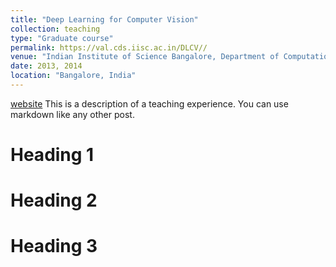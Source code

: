 ```yaml
---
title: "Deep Learning for Computer Vision"
collection: teaching
type: "Graduate course"
permalink: https://val.cds.iisc.ac.in/DLCV//
venue: "Indian Institute of Science Bangalore, Department of Computational and Data Sciences"
date: 2013, 2014
location: "Bangalore, India"
---
```

[website](https://val.cds.iisc.ac.in/DLCV//)
This is a description of a teaching experience. You can use markdown like any other post.

Heading 1
======

Heading 2
======

Heading 3
======
